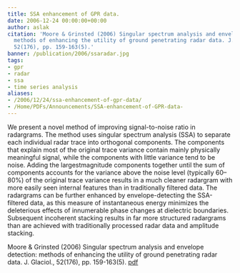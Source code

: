 ```yaml
---
title: SSA enhancement of GPR data.
date: 2006-12-24 00:00:00+00:00
author: aslak
citation: 'Moore & Grinsted (2006) Singular spectrum analysis and envelope detection:
  methods of enhancing the utility of ground penetrating radar data. J. Glaciol.,
  52(176), pp. 159-163(5).'
banner: /publication/2006/ssaradar.jpg
tags:
- gpr
- radar
- ssa
- time series analysis
aliases:
- /2006/12/24/ssa-enhancement-of-gpr-data/
- /Home/PDFs/Announcements/SSA-enhancement-of-GPR-data-
---
```


We present a novel method of improving signal-to-noise ratio in radargrams. The method uses singular spectrum analysis (SSA) to separate each individual radar trace into orthogonal components. The components that explain most of the original trace variance contain mainly physically meaningful signal, while the components with little variance tend to be noise. <!--more--> Adding the largestmagnitude components together until the sum of components accounts for the variance above the noise level (typically 60–80%) of the original trace variance results in a much cleaner radargram with more easily seen internal features than in traditionally filtered data. The radargrams can be further enhanced by envelope-detecting the SSA-filtered data, as this measure of instantaneous energy minimizes the deleterious effects of innumerable phase changes at dielectric boundaries. Subsequent incoherent stacking results in far more structured radargrams than are achieved with traditionally processed radar data and amplitude stacking.

Moore & Grinsted (2006) Singular spectrum analysis and envelope detection: methods of enhancing the utility of ground penetrating radar data. J. Glaciol., 52(176), pp. 159-163(5). [pdf](/pdf/Moore-Jglac06-ssa_radar.pdf)